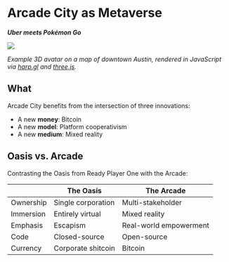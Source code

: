 # Arcade City as Metaverse

**_Uber meets Pokémon Go_**

![](https://pbs.twimg.com/profile_banners/4636602981/1615733117/600x200)

_Example 3D avatar on a map of downtown Austin, rendered in JavaScript via [harp.gl](https://www.harp.gl/) and [three.js](https://threejs.org/)._

## What

Arcade City benefits from the intersection of three innovations:

- A new **money**: Bitcoin
- A new **model**: Platform cooperativism
- A new **medium**: Mixed reality

## Oasis vs. Arcade

Contrasting the Oasis from Ready Player One with the Arcade:

|           | The Oasis          | The Arcade             |
| --------- | ------------------ | ---------------------- |
| Ownership | Single corporation | Multi-stakeholder      |
| Immersion | Entirely virtual   | Mixed reality          |
| Emphasis  | Escapism           | Real-world empowerment |
| Code      | Closed-source      | Open-source            |
| Currency  | Corporate shitcoin | Bitcoin                |

